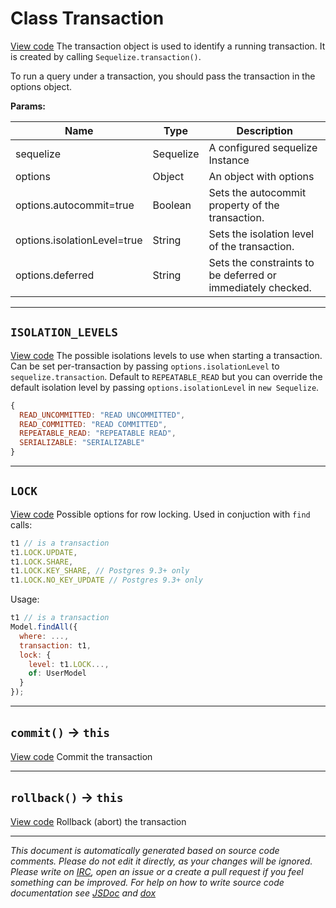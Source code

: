 <a name="transaction"></a>
# Class Transaction
[View code](https://github.com/sequelize/sequelize/blob/8cacc120955e369f681e589f78b986bf8dc36463/lib/transaction.js#L18)
The transaction object is used to identify a running transaction. It is created by calling `Sequelize.transaction()`.

To run a query under a transaction, you should pass the transaction in the options object.

**Params:**

| Name | Type | Description |
| ---- | ---- | ----------- |
| sequelize | Sequelize | A configured sequelize Instance |
| options | Object | An object with options |
| options.autocommit=true | Boolean | Sets the autocommit property of the transaction. |
| options.isolationLevel=true | String | Sets the isolation level of the transaction. |
| options.deferred | String | Sets the constraints to be deferred or immediately checked. |


***

<a name="isolation_levels"></a>
## `ISOLATION_LEVELS`
[View code](https://github.com/sequelize/sequelize/blob/8cacc120955e369f681e589f78b986bf8dc36463/lib/transaction.js#L53)
The possible isolations levels to use when starting a transaction.
Can be set per-transaction by passing `options.isolationLevel` to `sequelize.transaction`.
Default to `REPEATABLE_READ` but you can override the default isolation level by passing `options.isolationLevel` in `new Sequelize`.

```js
{
  READ_UNCOMMITTED: "READ UNCOMMITTED",
  READ_COMMITTED: "READ COMMITTED",
  REPEATABLE_READ: "REPEATABLE READ",
  SERIALIZABLE: "SERIALIZABLE"
}
```


***

<a name="lock"></a>
## `LOCK`
[View code](https://github.com/sequelize/sequelize/blob/8cacc120955e369f681e589f78b986bf8dc36463/lib/transaction.js#L77)
Possible options for row locking. Used in conjuction with `find` calls:

```js
t1 // is a transaction
t1.LOCK.UPDATE,
t1.LOCK.SHARE,
t1.LOCK.KEY_SHARE, // Postgres 9.3+ only
t1.LOCK.NO_KEY_UPDATE // Postgres 9.3+ only
```

Usage:
```js
t1 // is a transaction
Model.findAll({
  where: ...,
  transaction: t1,
  lock: {
    level: t1.LOCK...,
    of: UserModel
  }
});
```

***

<a name="commit"></a>
## `commit()` -> `this`
[View code](https://github.com/sequelize/sequelize/blob/8cacc120955e369f681e589f78b986bf8dc36463/lib/transaction.js#L89)
Commit the transaction


***

<a name="rollback"></a>
## `rollback()` -> `this`
[View code](https://github.com/sequelize/sequelize/blob/8cacc120955e369f681e589f78b986bf8dc36463/lib/transaction.js#L110)
Rollback (abort) the transaction


***

_This document is automatically generated based on source code comments. Please do not edit it directly, as your changes will be ignored. Please write on <a href="irc://irc.freenode.net/#sequelizejs">IRC</a>, open an issue or a create a pull request if you feel something can be improved. For help on how to write source code documentation see [JSDoc](http://usejsdoc.org) and [dox](https://github.com/tj/dox)_
